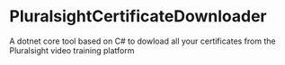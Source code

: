 # PluralsightCertificateDownloader
A dotnet core tool based on C# to dowload all your certificates from the Pluralsight video training platform
